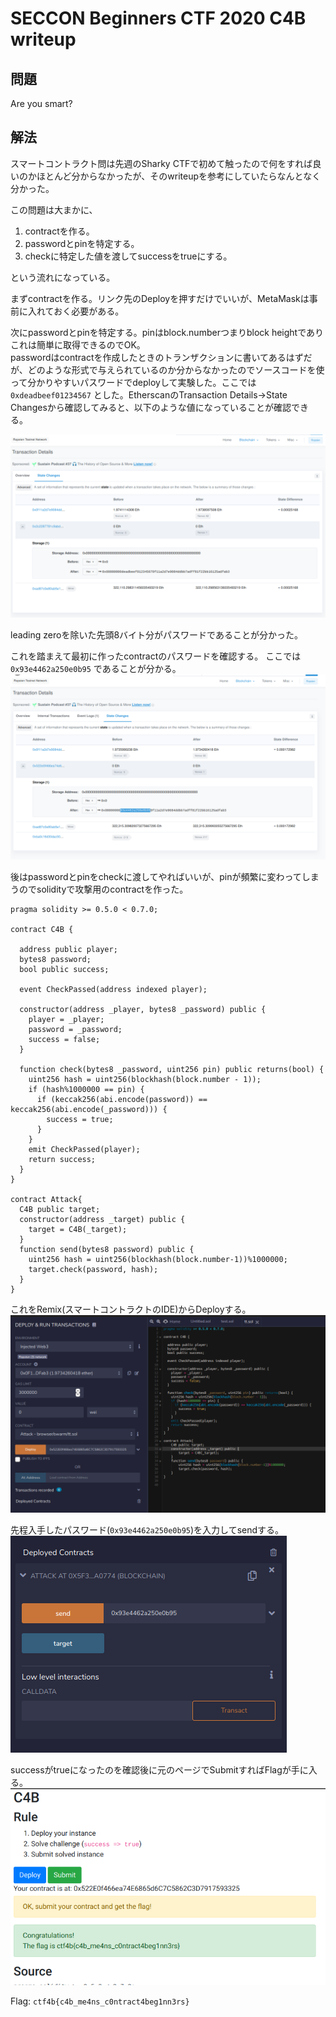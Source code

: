 # SECCON Beginners CTF 2020 C4B writeup

## 問題
Are you smart?



## 解法

スマートコントラクト問は先週のSharky CTFで初めて触ったので何をすれば良いのかほとんど分からなかったが、そのwriteupを参考にしていたらなんとなく分かった。

この問題は大まかに、

1. contractを作る。
2. passwordとpinを特定する。
3. checkに特定した値を渡してsuccessをtrueにする。

という流れになっている。

まずcontractを作る。リンク先のDeployを押すだけでいいが、MetaMaskは事前に入れておく必要がある。

次にpasswordとpinを特定する。pinはblock.numberつまりblock heightでありこれは簡単に取得できるのでOK。  
passwordはcontractを作成したときのトランザクションに書いてあるはずだが、どのような形式で与えられているのか分からなかったのでソースコードを使って分かりやすいパスワードでdeployして実験した。ここでは `0xdeadbeef01234567` とした。EtherscanのTransaction Details→State Changesから確認してみると、以下のような値になっていることが確認できる。

![password_test](./img/01.png)

leading zeroを除いた先頭8バイト分がパスワードであることが分かった。  


これを踏まえて最初に作ったcontractのパスワードを確認する。
ここでは `0x93e4462a250e0b95` であることが分かる。
![password](./img/02.png)

後はpasswordとpinをcheckに渡してやればいいが、pinが頻繁に変わってしまうのでsolidityで攻撃用のcontractを作った。


```solidity
pragma solidity >= 0.5.0 < 0.7.0;

contract C4B {

  address public player;
  bytes8 password;
  bool public success;

  event CheckPassed(address indexed player);

  constructor(address _player, bytes8 _password) public {
    player = _player;
    password = _password;
    success = false;
  }

  function check(bytes8 _password, uint256 pin) public returns(bool) {
    uint256 hash = uint256(blockhash(block.number - 1));
    if (hash%1000000 == pin) {
      if (keccak256(abi.encode(password)) == keccak256(abi.encode(_password))) {
        success = true;
      }
    }
    emit CheckPassed(player);
    return success;
  }
}

contract Attack{
  C4B public target;
  constructor(address _target) public {
    target = C4B(_target);
  }
  function send(bytes8 password) public {
    uint256 hash = uint256(blockhash(block.number-1))%1000000;
    target.check(password, hash);
  }
}
```

これをRemix(スマートコントラクトのIDE)からDeployする。
![deploy\_exploit](./img/03.png)



先程入手したパスワード(`0x93e4462a250e0b95`)を入力してsendする。
![send](./img/04.png)



successがtrueになったのを確認後に元のページでSubmitすればFlagが手に入る。
![flag](./img/05.png)



Flag: `ctf4b{c4b_me4ns_c0ntract4beg1nn3rs}`



